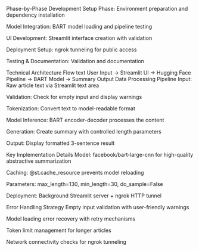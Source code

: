 Phase-by-Phase Development
Setup Phase: Environment preparation and dependency installation

Model Integration: BART model loading and pipeline testing

UI Development: Streamlit interface creation with validation

Deployment Setup: ngrok tunneling for public access

Testing & Documentation: Validation and documentation

Technical Architecture Flow
text
User Input → Streamlit UI → Hugging Face Pipeline → BART Model → Summary Output
Data Processing Pipeline
Input: Raw article text via Streamlit text area

Validation: Check for empty input and display warnings

Tokenization: Convert text to model-readable format

Model Inference: BART encoder-decoder processes the content

Generation: Create summary with controlled length parameters

Output: Display formatted 3-sentence result

Key Implementation Details
Model: facebook/bart-large-cnn for high-quality abstractive summarization

Caching: @st.cache_resource prevents model reloading

Parameters: max_length=130, min_length=30, do_sample=False

Deployment: Background Streamlit server + ngrok HTTP tunnel

Error Handling Strategy
Empty input validation with user-friendly warnings

Model loading error recovery with retry mechanisms

Token limit management for longer articles

Network connectivity checks for ngrok tunneling
